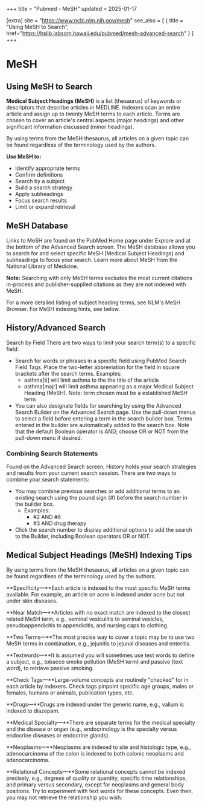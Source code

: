 +++
title = "Pubmed - MeSH"
updated = 2025-01-17

[extra]
site = "https://www.ncbi.nlm.nih.gov/mesh"
see_also = [
  { title = "Using MeSH to Search", href="https://hslib.jabsom.hawaii.edu/pubmed/mesh-advanced-search" }
]
+++

# MeSH

## Using MeSH to Search
**Medical Subject Headings (MeSH)** is a list (thesaurus) of keywords or descriptors that describe articles in MEDLINE. Indexers scan an entire article and assign up to twenty MeSH terms to each article. Terms are chosen to cover an article's central aspects (major headings) and other significant information discussed (minor headings).

By using terms from the MeSH thesaurus, all articles on a given topic can be found regardless of the terminology used by the authors.

**Use MeSH to:**

- Identify appropriate terms
- Confirm definitions
- Search by a subject
- Build a search strategy
- Apply subheadings
- Focus search results
- Limit or expand retrieval

## MeSH Database
Links to MeSH are found on the PubMed Home page under Explore and at the bottom of the Advanced Search screen. The MeSH database allows you to search for and select specific MeSH (Medical Subject Headings) and subheadings to focus your search. Learn more about MeSH from the National Library of Medicine.


**Note:** Searching with only MeSH terms excludes the most current citations in-process and publisher-supplied citations as they are not indexed with MeSH.

For a more detailed listing of subject heading terms, see NLM's MeSH Browser.
For MeSH indexing hints, see below.

## History/Advanced Search
Search by Field
There are two ways to limit your search term(s) to a specific field:

- Search for words or phrases in a specific field using PubMed Search Field Tags. Place the two-letter abbreviation for the field in square brackets after the search terms. Examples:
    - asthma[ti]  will limit asthma to the the title of the article
    - asthma[majr]  will limit asthma appearing as a major Medical Subject Heading (MeSH).  Note: term chosen must be a established MeSH term
- You can also designate fields for searching by using the Advanced Search Builder on the Advanced Search page. Use the pull-down menus to select a field before entering a term in the search builder box. Terms entered in the builder are automatically added to the search box. Note that the default Boolean operator is AND; choose OR or NOT from the pull-down menu if desired.

### Combining Search Statements
Found on the Advanced Search screen, History holds your search strategies and results from your current search session. There are two ways to combine your search statements:

- You may combine previous searches or add additional terms to an existing search using the pound sign (#) before the search number in the builder box.
    - Examples:
        - #2 AND #6
        - #3 AND drug therapy
- Click the search number to display additional options to add the search to the Builder, including Boolean operators OR or NOT.

## Medical Subject Headings (MeSH) Indexing Tips
By using terms from the MeSH thesaurus, all articles on a given topic can be found regardless of the terminology used by the authors.

**Specificity—**Each article is indexed to the most specific MeSH terms available. For example, an article on acne is indexed under acne but not under skin diseases.

**Near Match—**Articles with no exact match are indexed to the closest related MeSH term, e.g., seminal vesiculitis to seminal vesicles, pseudoappendicitis to appendicitis, and nursing caps to clothing.

**Two Terms—**The most precise way to cover a topic may be to use two MeSH terms in combination, e.g., jejunitis to jejunal diseases and enteritis.

**Textwords—**It is assumed you will sometimes use text words to define a subject, e.g., tobacco smoke pollution (MeSH term) and passive (text word), to retrieve passive smoking.

**Check Tags—**Large-volume concepts are routinely "checked" for in each article by indexers. Check tags pinpoint specific age groups, males or females, humans or animals, publication types, etc.

**Drugs—**Drugs are indexed under the generic name, e.g., valium is indexed to diazepam.

**Medical Specialty—**There are separate terms for the medical specialty and the disease or organ (e.g., endocrinology is the specialty versus endocrine diseases or endocrine glands).

**Neoplasms—**Neoplasms are indexed to site and histologic type, e.g., adenocarcinoma of the colon is indexed to both colonic neoplasms and adenocarcinoma.

**Relational Concepts—**Some relational concepts cannot be indexed precisely, e.g., degrees of quality or quantity, specific time relationships, and primary versus secondary, except for neoplasms and general body positions. Try to experiment with text words for these concepts. Even then, you may not retrieve the relationship you wish.